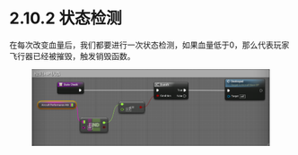# 2.10.2 状态检测

在每次改变血量后，我们都要进行一次状态检测，如果血量低于0，那么代表玩家飞行器已经被摧毁，触发销毁函数。

<figure><img src="../../../.gitbook/assets/image (154).png" alt=""><figcaption></figcaption></figure>
